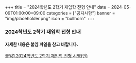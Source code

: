 ﻿+++
title = "2024학년도 2학기 재입학 전형 안내"
date = 2024-05-09T01:00:00+09:00
categories = ["공지사항"]
banner = "img/placeholder.png"
icon = "bullhorn"
+++
<!--more-->
### 2024학년도 2학기 재입학 전형 안내

#### 자세한 내용은 붙임 파일을 참고 바랍니다.

[붙임1.2024학년도 2학기 재입학 전형 시행(안) ](/files/notice_20240509.hwp)

